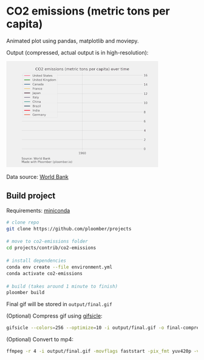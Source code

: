 # CO2 emissions (metric tons per capita)

Animated plot using pandas, matplotlib and moviepy.

Output (compressed, actual output is in high-resolution):

![final-compressed](final-compressed.gif)

Data source: [World Bank](https://data.worldbank.org/indicator/EN.ATM.CO2E.PC?end=2014&start=2014&view=bar)

## Build project

Requirements: [miniconda](https://docs.conda.io/en/latest/miniconda.html)


```sh
# clone repo
git clone https://github.com/ploomber/projects

# move to co2-emissions folder
cd projects/contrib/co2-emissions

# install dependencies
conda env create --file environment.yml
conda activate co2-emissions

# build (takes around 1 minute to finish)
ploomber build
```

Final gif will be stored in `output/final.gif`

(Optional) Compress gif using [gifsicle](https://www.lcdf.org/gifsicle/):

```sh
gifsicle --colors=256 --optimize=10 -i output/final.gif -o final-compressed.gif --scale 0.2
```

(Optional) Convert to mp4:

```sh
ffmpeg -r 4 -i output/final.gif -movflags faststart -pix_fmt yuv420p -vf "scale=trunc(iw/2)*2:trunc(ih/2)*2" output/final.mp4
```
